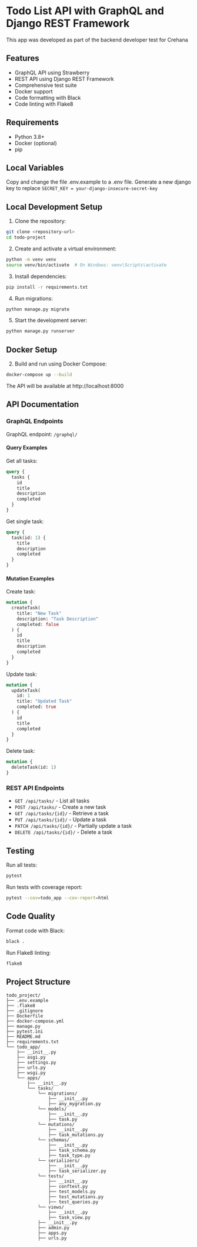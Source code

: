 # Todo List API with GraphQL and Django REST Framework

This app was developed as part of the backend developer test for Crehana 

## Features

- GraphQL API using Strawberry
- REST API using Django REST Framework
- Comprehensive test suite
- Docker support
- Code formatting with Black
- Code linting with Flake8

## Requirements

- Python 3.8+
- Docker (optional)
- pip

## Local Variables

Copy and change the file .env.example to a .env file. Generate a new django key to replace ```SECRET_KEY = your-django-insecure-secret-key```

## Local Development Setup

1. Clone the repository:
```bash
git clone <repository-url>
cd todo-project
```

2. Create and activate a virtual environment:
```bash
python -m venv venv
source venv/bin/activate  # On Windows: venv\Scripts\activate
```

3. Install dependencies:
```bash
pip install -r requirements.txt
```

4. Run migrations:
```bash
python manage.py migrate
```

5. Start the development server:
```bash
python manage.py runserver
```

## Docker Setup

2. Build and run using Docker Compose:
```bash
docker-compose up --build
```

The API will be available at http://localhost:8000

## API Documentation

### GraphQL Endpoints

GraphQL endpoint: `/graphql/`

#### Query Examples

Get all tasks:
```graphql
query {
  tasks {
    id
    title
    description
    completed
  }
}
```

Get single task:
```graphql
query {
  task(id: 1) {
    title
    description
    completed
  }
}
```

#### Mutation Examples

Create task:
```graphql
mutation {
  createTask(
    title: "New Task"
    description: "Task Description"
    completed: false
  ) {
    id
    title
    description
    completed
  }
}
```

Update task:
```graphql
mutation {
  updateTask(
    id: 1
    title: "Updated Task"
    completed: true
  ) {
    id
    title
    completed
  }
}
```

Delete task:
```graphql
mutation {
  deleteTask(id: 1)
}
```

### REST API Endpoints

- `GET /api/tasks/` - List all tasks
- `POST /api/tasks/` - Create a new task
- `GET /api/tasks/{id}/` - Retrieve a task
- `PUT /api/tasks/{id}/` - Update a task
- `PATCH /api/tasks/{id}/` - Partially update a task
- `DELETE /api/tasks/{id}/` - Delete a task

## Testing

Run all tests:
```bash
pytest
```

Run tests with coverage report:
```bash
pytest --cov=todo_app --cov-report=html
```

## Code Quality

Format code with Black:
```bash
black .
```

Run Flake8 linting:
```bash
flake8
```

## Project Structure

```
todo_project/
├── .env.example
├── .flake8
├── .gitignore
├── Dockerfile
├── docker-compose.yml
├── manage.py
├── pytest.ini
├── README.md
├── requirements.txt
└── todo_app/
    ├── __init__.py
    ├── asgi.py
    ├── settings.py
    ├── urls.py
    ├── wsgi.py
    └── apps/
        ├── __init__.py
        └── tasks/
            └── migrations/
                ├── __init__.py
                ├── any_mygration.py
            └── models/
                ├── __init__.py
                ├── task.py
            └── mutations/
                ├── __init__.py
                ├── task_mutations.py
            └── schemas/
                ├── __init__.py
                ├── task_schema.py   
                ├── task_type.py
            └── serializers/
                ├── __init__.py
                ├── task_serializer.py
            └── tests/
                ├── __init__.py
                ├── conftest.py
                ├── test_models.py
                ├── test_mutations.py
                ├── test_queries.py
            └── views/
                ├── __init__.py
                ├── task_view.py
            ├── __init__.py
            ├── admin.py
            ├── apps.py
            ├── urls.py
```
